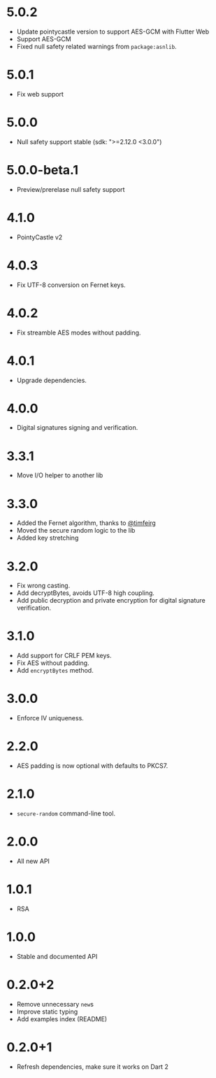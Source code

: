 # 5.0.2

- Update pointycastle version to support AES-GCM with Flutter Web
- Support AES-GCM
- Fixed null safety related warnings from `package:asnlib`.

# 5.0.1

- Fix web support

# 5.0.0

- Null safety support stable (sdk: ">=2.12.0 <3.0.0")

# 5.0.0-beta.1

- Preview/prerelase null safety support

# 4.1.0

- PointyCastle v2

# 4.0.3

- Fix UTF-8 conversion on Fernet keys.

# 4.0.2

- Fix streamble AES modes without padding.

# 4.0.1

- Upgrade dependencies.

# 4.0.0

- Digital signatures signing and verification.

# 3.3.1

- Move I/O helper to another lib

# 3.3.0

- Added the Fernet algorithm, thanks to [@timfeirg](https://github.com/timfeirg)
- Moved the secure random logic to the lib
- Added key stretching

# 3.2.0

- Fix wrong casting.
- Add decryptBytes, avoids UTF-8 high coupling.
- Add public decryption and private encryption for digital signature verification.

# 3.1.0

- Add support for CRLF PEM keys.
- Fix AES without padding.
- Add `encryptBytes` method.

# 3.0.0

- Enforce IV uniqueness.

# 2.2.0

- AES padding is now optional with defaults to PKCS7.

# 2.1.0

- `secure-random` command-line tool.

# 2.0.0

- All new API

# 1.0.1

- RSA

# 1.0.0

- Stable and documented API

# 0.2.0+2

- Remove unnecessary `new`s
- Improve static typing
- Add examples index (README)

# 0.2.0+1

- Refresh dependencies, make sure it works on Dart 2
